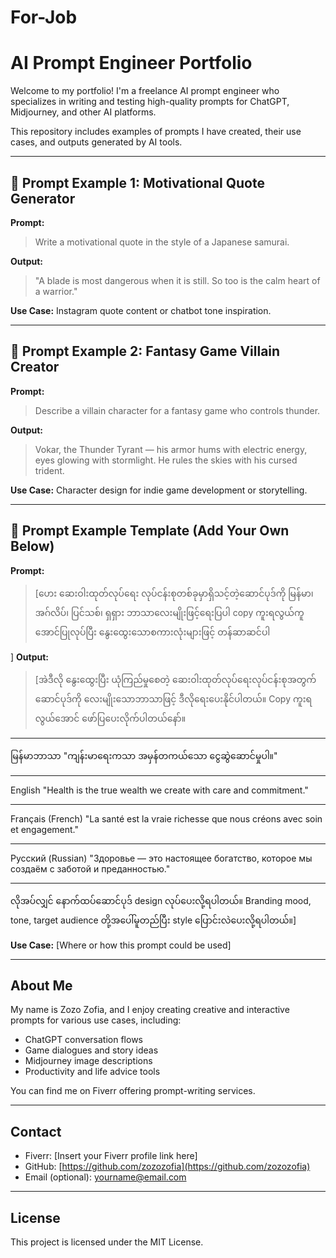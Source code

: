 # For-Job
# AI Prompt Engineer Portfolio

Welcome to my portfolio! I'm a freelance AI prompt engineer who specializes in writing and testing high-quality prompts for ChatGPT, Midjourney, and other AI platforms.

This repository includes examples of prompts I have created, their use cases, and outputs generated by AI tools.

---

## 🔹 Prompt Example 1: Motivational Quote Generator

**Prompt:**
> Write a motivational quote in the style of a Japanese samurai.

**Output:**
> "A blade is most dangerous when it is still. So too is the calm heart of a warrior."

**Use Case:**
Instagram quote content or chatbot tone inspiration.

---

## 🔹 Prompt Example 2: Fantasy Game Villain Creator

**Prompt:**
> Describe a villain character for a fantasy game who controls thunder.

**Output:**
> Vokar, the Thunder Tyrant — his armor hums with electric energy, eyes glowing with stormlight. He rules the skies with his cursed trident.

**Use Case:**
Character design for indie game development or storytelling.

---

## 🔹 Prompt Example Template (Add Your Own Below)

**Prompt:**
> [ဟေး ဆေးဝါးထုတ်လုပ်ရေး လုပ်ငန်းစုတစ်ခုမှာရှိသင့်တဲ့ဆောင်ပုဒ်ကို မြန်မာ၊ အဂ်လိပ်၊ ပြင်သစ်၊ ရှရှား ဘာသာလေးမျိုးဖြင့်ရေးပြပါ copy ကူးရလွယ်ကူအောင်ပြုလုပ်ပြီး နွေးထွေးသောစကားလုံးများဖြင့် တန်ဆာဆင်ပါ

]
**Output:**
> [အဲဒီလို နွေးထွေးပြီး ယုံကြည်မှုစေတဲ့ ဆေးဝါးထုတ်လုပ်ရေးလုပ်ငန်းစုအတွက် ဆောင်ပုဒ်ကို လေးမျိုးသောဘာသာဖြင့် ဒီလိုရေးပေးနိုင်ပါတယ်။ Copy ကူးရလွယ်အောင် ဖော်ပြပေးလိုက်ပါတယ်နော်။


---

မြန်မာဘာသာ
"ကျန်းမာရေးကသာ အမှန်တကယ်သော ငွေဆွဲဆောင်မှုပါ။"


---

English
"Health is the true wealth we create with care and commitment."


---

Français (French)
"La santé est la vraie richesse que nous créons avec soin et engagement."


---

Русский (Russian)
"Здоровье — это настоящее богатство, которое мы создаём с заботой и преданностью."


---

လိုအပ်လျှင် နောက်ထပ်ဆောင်ပုဒ် design လုပ်ပေးလို့ရပါတယ်။ Branding mood, tone, target audience တို့အပေါ်မူတည်ပြီး style ပြောင်းလဲပေးလို့ရပါတယ်။]

**Use Case:**
[Where or how this prompt could be used]

---

## About Me

My name is Zozo Zofia, and I enjoy creating creative and interactive prompts for various use cases, including:
- ChatGPT conversation flows
- Game dialogues and story ideas
- Midjourney image descriptions
- Productivity and life advice tools

You can find me on Fiverr offering prompt-writing services.

---

## Contact

- Fiverr: [Insert your Fiverr profile link here]
- GitHub: [https://github.com/zozozofia](https://github.com/zozozofia)
- Email (optional): yourname@email.com

---

## License

This project is licensed under the MIT License.
